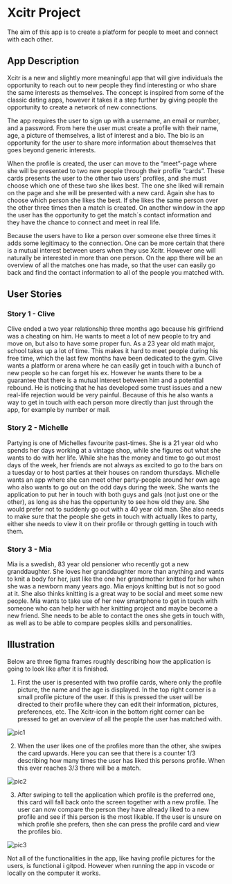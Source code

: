 # Xcitr Project
The aim of this app is to create a platform for people to meet and connect with each other. 

## App Description
Xcitr is a new and slightly more meaningful app that will give individuals the opportunity to reach out to new people they find interesting or who share the same interests as themselves. The concept is inspired from some of the classic dating apps, however it takes it a step further by giving people the opportunity to create a network of new connections.

The app requires the user to sign up with a username, an email or number, and a password. From here the user must create a profile with their name, age, a picture of themselves, a list of interest and a bio. The bio is an opportunity for the user to share more information about themselves that goes beyond generic interests. 

When the profile is created, the user can move to the “meet”-page where she will be presented to two new people through their profile “cards”. These cards presents the user to the other two users' profiles, and she must choose which one of these two she likes best. The one she liked will remain on the page and she will be presented with a new card. Again she has to choose which person she likes the best. If she likes the same person over the other three times then a match is created. On another window in the app the user has the opportunity to get the match´s contact information and they have the chance to connect and meet in real life. 

Because the users have to like a person over someone else three times it adds some legitimacy to the connection. One can be more certain that there is a mutual interest between users when they use Xcitr. However one will naturally be interested in more than one person. On the app there will be an overview of all the matches one has made, so that the user can easily go back and find the contact information to all of the people you matched with. 


## User Stories
### Story 1 - Clive
Clive ended a two year relationship three months ago because his girlfriend was a cheating on him. He wants to meet a lot of new people to try and move on, but also to have some proper fun. As a 23 year old math major, school takes up a lot of time. This makes it hard to meet people during his free time, which the last few months have been dedicated to the gym. Clive wants a platform or arena where he can easily get in touch with a bunch of new people so he can forget his ex. However he wants there to be a guarantee that there is a mutual interest between him and a potential rebound. He is noticing that he has developed some trust issues and a new real-life rejection would be very painful. Because of this he also wants a way to get in touch with each person more directly than just through the app, for example by number or mail. 

### Story 2 - Michelle
Partying is one of Michelles favourite past-times. She is a 21 year old who spends her days working at a vintage shop, while she figures out what she wants to do with her life. While she has the money and time to go out most days of the week, her friends are not always as excited to go to the bars on a tuesday or to host parties at their houses on random thursdays. Michelle wants an app where she can meet other party-people around her own age who also wants to go out on the odd days during the week. She wants the application to put her in touch with both guys and gals (not just one or the other), as long as she has the oppertunity to see how old they are. She would prefer not to suddenly go out with a 40 year old man. She also needs to make sure that the people she gets in touch with actually likes to party, either she needs to view it on their profile or through getting in touch with them. 

### Story 3 - Mia
Mia is a swedish, 83 year old pensioner who recently got a new granddaughter. She loves her granddaughter more than anything and wants to knit a body for her, just like the one her grandmother knitted for her when she was a newborn many years ago. Mia enjoys knitting but is not so good at it. She also thinks knitting is a great way to be social and meet some new people. Mia wants to take use of her new smartphone to get in touch with someone who can help her with her knitting project and maybe become a new friend. She needs to be able to contact the ones she gets in touch with, as well as to be able to compare peoples skills and personalities. 

## Illustration
Below are three figma frames roughly describing how the application is going to look like after it is finished. 

1. First the user is presented with two profile cards, where only the profile picture, the name and the age is displayed. In the top right corner is a small profile picture of the user. If this is pressed the user will be directed to their profile where they can edit their information, pictures, preferences, etc. The Xcitr-icon in the bottom right corner can be pressed to get an overview of all the people the user has matched with. 

![pic1](/uploads/ee0e85422ef1d66505f52fc82cdee24e/pic1.png)

2. When the user likes one of the profiles more than the other, she swipes the card upwards. Here you can see that there is a counter 1/3 describing how many times the user has liked this persons profile. When this ever reaches 3/3 there will be a match.

![pic2](/uploads/3fc1b05c6dd29303bffa0b1cdf67db1c/pic2.png)

3. After swiping to tell the application which profile is the preferred one, this card will fall back onto the screen together with a new profile. The user can now compare the person they have already liked to a new profile and see if this person is the most likable. If the user is unsure on which profile she prefers, then she can press the profile card and view the profiles bio.

![pic3](/uploads/e0c708d613f6f114a24e87a0832fc717/pic3.png)

Not all of the functionalities in the app, like having profile pictures for the users, is functional i gitpod. However when running the app in vscode or locally on the computer it works. 
